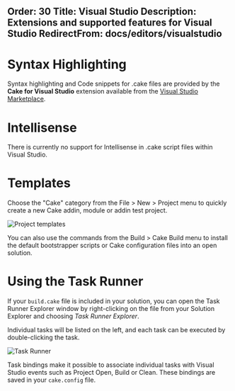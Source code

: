 Order: 30
Title: Visual Studio
Description: Extensions and supported features for Visual Studio
RedirectFrom: docs/editors/visualstudio
---

# Syntax Highlighting

Syntax highlighting and Code snippets for .cake files are provided by the **Cake for Visual Studio** extension available from the [Visual Studio Marketplace](https://marketplace.visualstudio.com/items?itemName=vs-publisher-1392591.CakeforVisualStudio).

# Intellisense

There is currently no support for Intellisense in .cake script files within Visual Studio.

# Templates

Choose the "Cake" category from the File > New > Project menu to quickly create a new Cake addin, module or addin test project.

![Project templates](https://raw.githubusercontent.com/cake-build/cake-vs/develop/art/project-template.png)

You can also use the commands from the Build > Cake Build menu to install the default bootstrapper scripts or Cake configuration files into an open solution.

# Using the Task Runner

If your `build.cake` file is included in your solution, you can open the Task Runner Explorer window by right-clicking on the file from your Solution Explorer and choosing *Task Runner Explorer*.

Individual tasks will be listed on the left, and each task can be executed by double-clicking the task.

![Task Runner](https://raw.githubusercontent.com/cake-build/cake-vs/develop/art/console.png)

Task bindings make it possible to associate individual tasks with Visual Studio events such as Project Open, Build or Clean. These bindings are saved in your `cake.config` file.